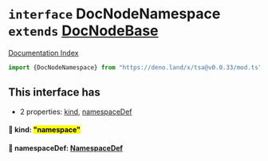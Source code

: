 # `interface` DocNodeNamespace `extends` [DocNodeBase](../private.interface.DocNodeBase/README.md)

[Documentation Index](../README.md)

```ts
import {DocNodeNamespace} from "https://deno.land/x/tsa@v0.0.33/mod.ts"
```

## This interface has

- 2 properties:
[kind](#-kind-namespace),
[namespaceDef](#-namespacedef-namespacedef)


#### 📄 kind: <mark>"namespace"</mark>



#### 📄 namespaceDef: [NamespaceDef](../interface.NamespaceDef/README.md)



